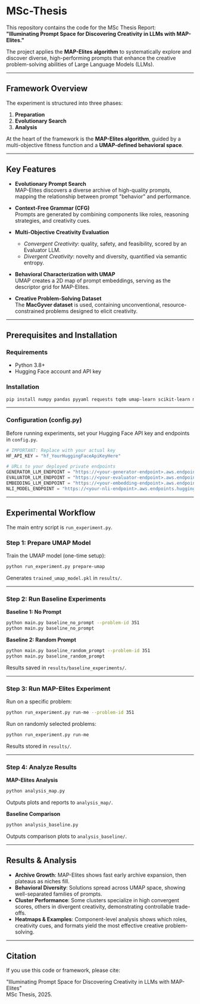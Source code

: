 # MSc-Thesis

This repository contains the code for the MSc Thesis Report:  
**"Illuminating Prompt Space for Discovering Creativity in LLMs with MAP-Elites."**

The project applies the **MAP-Elites algorithm** to systematically explore and discover diverse, high-performing prompts that enhance the creative problem-solving abilities of Large Language Models (LLMs).

---

## Framework Overview

The experiment is structured into three phases:

1. **Preparation**  
2. **Evolutionary Search**  
3. **Analysis**  

At the heart of the framework is the **MAP-Elites algorithm**, guided by a multi-objective fitness function and a **UMAP-defined behavioral space**.

---

## Key Features

- **Evolutionary Prompt Search**  
  MAP-Elites discovers a diverse archive of high-quality prompts, mapping the relationship between prompt "behavior" and performance.  

- **Context-Free Grammar (CFG)**  
  Prompts are generated by combining components like roles, reasoning strategies, and creativity cues.  

- **Multi-Objective Creativity Evaluation**  
  - *Convergent Creativity*: quality, safety, and feasibility, scored by an Evaluator LLM.  
  - *Divergent Creativity*: novelty and diversity, quantified via semantic entropy.  

- **Behavioral Characterization with UMAP**  
  UMAP creates a 2D map of prompt embeddings, serving as the descriptor grid for MAP-Elites.  

- **Creative Problem-Solving Dataset**  
  The **MacGyver dataset** is used, containing unconventional, resource-constrained problems designed to elicit creativity.  

---

## Prerequisites and Installation

### Requirements
- Python 3.8+  
- Hugging Face account and API key  

### Installation

```bash
pip install numpy pandas pyyaml requests tqdm umap-learn scikit-learn matplotlib seaborn
```

---

### Configuration (config.py)

Before running experiments, set your Hugging Face API key and endpoints in `config.py`.

```python
# IMPORTANT: Replace with your actual key
HF_API_KEY = "hf_YourHuggingFaceApiKeyHere"

# URLs to your deployed private endpoints
GENERATOR_LLM_ENDPOINT = "https://<your-generator-endpoint>.aws.endpoints.huggingface.cloud"
EVALUATOR_LLM_ENDPOINT = "https://<your-evaluator-endpoint>.aws.endpoints.huggingface.cloud"
EMBEDDING_LLM_ENDPOINT = "https://<your-embedding-endpoint>.aws.endpoints.huggingface.cloud"
NLI_MODEL_ENDPOINT = "https://<your-nli-endpoint>.aws.endpoints.huggingface.cloud"
```

---

## Experimental Workflow

The main entry script is `run_experiment.py`.

### Step 1: Prepare UMAP Model
Train the UMAP model (one-time setup):

```bash
python run_experiment.py prepare-umap
```

Generates `trained_umap_model.pkl` in `results/`.

---

### Step 2: Run Baseline Experiments

**Baseline 1: No Prompt**

```bash
python main.py baseline_no_prompt --problem-id 351
python main.py baseline_no_prompt
```

**Baseline 2: Random Prompt**

```bash
python main.py baseline_random_prompt --problem-id 351
python main.py baseline_random_prompt
```

Results saved in `results/baseline_experiments/`.

---

### Step 3: Run MAP-Elites Experiment

Run on a specific problem:

```bash
python run_experiment.py run-me --problem-id 351
```

Run on randomly selected problems:

```bash
python run_experiment.py run-me
```

Results stored in `results/`.

---

### Step 4: Analyze Results

**MAP-Elites Analysis**

```bash
python analysis_map.py
```

Outputs plots and reports to `analysis_map/`.

**Baseline Comparison**

```bash
python analysis_baseline.py
```

Outputs comparison plots to `analysis_baseline/`.

---

## Results & Analysis

- **Archive Growth**: MAP-Elites shows fast early archive expansion, then plateaus as niches fill.  
- **Behavioral Diversity**: Solutions spread across UMAP space, showing well-separated families of prompts.  
- **Cluster Performance**: Some clusters specialize in high convergent scores, others in divergent creativity, demonstrating controllable trade-offs.  
- **Heatmaps & Examples**: Component-level analysis shows which roles, creativity cues, and formats yield the most effective creative problem-solving.  

---

## Citation

If you use this code or framework, please cite:

"Illuminating Prompt Space for Discovering Creativity in LLMs with MAP-Elites"  
MSc Thesis, 2025.
